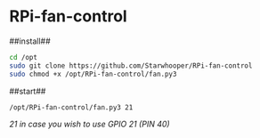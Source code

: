 # RPi-fan-control

##install##
```bash
cd /opt
sudo git clone https://github.com/Starwhooper/RPi-fan-control
sudo chmod +x /opt/RPi-fan-control/fan.py3
```

##start##
```bash
/opt/RPi-fan-control/fan.py3 21
```
_21 in case you wish to use GPIO 21 (PIN 40)_
